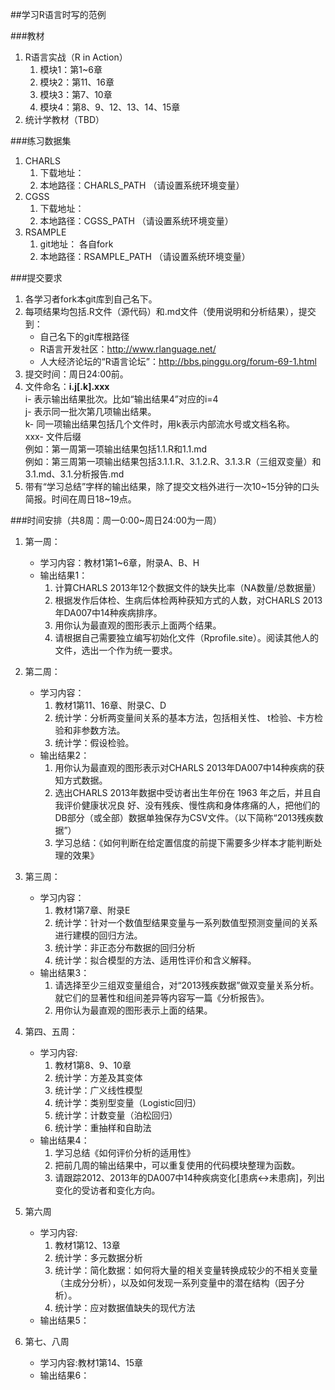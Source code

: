 ##学习R语言时写的范例

###教材
1. R语言实战（R in Action）
	1. 模块1：第1~6章
	2. 模块2：第11、16章
	3. 模块3：第7、10章
	4. 模块4：第8、9、12、13、14、15章
2. 统计学教材（TBD）

###练习数据集
1. CHARLS
	1. 下载地址：
	2. 本地路径：CHARLS_PATH （请设置系统环境变量）
2. CGSS
	1. 下载地址：
	2. 本地路径：CGSS_PATH （请设置系统环境变量）
3. RSAMPLE
	1. git地址： 各自fork
	2. 本地路径：RSAMPLE_PATH （请设置系统环境变量）

###提交要求
1. 各学习者fork本git库到自己名下。
2. 每项结果均包括.R文件（源代码）和.md文件（使用说明和分析结果），提交到：
	* 自己名下的git库根路径
	* R语言开发社区：http://www.rlanguage.net/
	* 人大经济论坛的“R语言论坛”：http://bbs.pinggu.org/forum-69-1.html
3. 提交时间：周日24:00前。
4. 文件命名：**i.j[.k].xxx**  
    i- 表示输出结果批次。比如“输出结果4”对应的i=4  
	j- 表示同一批次第几项输出结果。  
	k- 同一项输出结果包括几个文件时，用k表示内部流水号或文档名称。  
	xxx- 文件后缀  
	例如：第一周第一项输出结果包括1.1.R和1.1.md  
	例如：第三周第一项输出结果包括3.1.1.R、3.1.2.R、3.1.3.R（三组双变量）和3.1.md、3.1.分析报告.md  
5. 带有“学习总结”字样的输出结果，除了提交文档外进行一次10~15分钟的口头简报。时间在周日18~19点。

###时间安排（共8周：周一0:00~周日24:00为一周）
1. 第一周：
	* 学习内容：教材1第1~6章，附录A、B、H
	* 输出结果1：
		1. 计算CHARLS 2013年12个数据文件的缺失比率（NA数量/总数据量）
		2. 根据发作后体检、生病后体检两种获知方式的人数，对CHARLS 2013年DA007中14种疾病排序。
		3. 用你认为最直观的图形表示上面两个结果。
		4. 请根据自己需要独立编写初始化文件（Rprofile.site）。阅读其他人的文件，选出一个作为统一要求。

2. 第二周：
	* 学习内容：
		1. 教材1第11、16章、附录C、D
		2. 统计学：分析两变量间关系的基本方法，包括相关性、 t检验、卡方检验和非参数方法。
		3. 统计学：假设检验。
	* 输出结果2：
		1. 用你认为最直观的图形表示对CHARLS 2013年DA007中14种疾病的获知方式数据。
		2. 选出CHARLS 2013年数据中受访者出生年份在 1963 年之后，并且自我评价健康状况良
好、没有残疾、慢性病和身体疼痛的人，把他们的DB部分（或全部）数据单独保存为CSV文件。（以下简称“2013残疾数据”）
		3. 学习总结：《如何判断在给定置信度的前提下需要多少样本才能判断处理的效果》

3. 第三周：
	* 学习内容：
		1. 教材1第7章、附录E
		2. 统计学：针对一个数值型结果变量与一系列数值型预测变量间的关系进行建模的回归方法。
		3. 统计学：非正态分布数据的回归分析
		4. 统计学：拟合模型的方法、适用性评价和含义解释。
	* 输出结果3：
		1. 请选择至少三组双变量组合，对“2013残疾数据”做双变量关系分析。就它们的显著性和组间差异等内容写一篇《分析报告》。
		2. 用你认为最直观的图形表示上面的结果。

4. 第四、五周：
	* 学习内容:
		1. 教材1第8、9、10章
		2. 统计学：方差及其变体
		3. 统计学：广义线性模型
		3. 统计学：类别型变量（Logistic回归）
		4. 统计学：计数变量（泊松回归）
		5. 统计学：重抽样和自助法
	* 输出结果4：
		1. 学习总结《如何评价分析的适用性》
		2. 把前几周的输出结果中，可以重复使用的代码模块整理为函数。
		3. 请跟踪2012、2013年的DA007中14种疾病变化[患病<->未患病]，列出变化的受访者和变化方向。

5. 第六周
	* 学习内容:
		1. 教材1第12、13章
		2. 统计学：多元数据分析
		3. 统计学：简化数据：如何将大量的相关变量转换成较少的不相关变量（主成分分析），以及如何发现一系列变量中的潜在结构（因子分析）。
		4. 统计学：应对数据值缺失的现代方法
	* 输出结果5：

6. 第七、八周
	* 学习内容:教材1第14、15章
	* 输出结果6：


